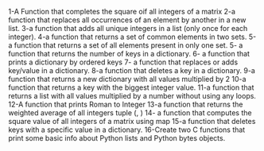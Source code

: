 1-A Function that completes the square oif all integers of a matrix
2-a function that replaces all occurrences of an element by another in a new list.
3-a function that adds all unique integers in a list (only once for each integer).
4-a function that returns a set of common elements in two sets.
5-a function that returns a set of all elements present in only one set.
5- a function that returns the number of keys in a dictionary.
6- a function that prints a dictionary by ordered keys
7- a function that replaces or adds key/value in a dictionary.
8-a function that deletes a key in a dictionary.
9-a function that returns a new dictionary with all values multiplied by 2
10-a function that returns a key with the biggest integer value.
11-a function that returns a list with all values multiplied by 
a number without using any loops.
12-A function that prints Roman to Integer
13-a function that returns the weighted average of 
all integers tuple (<score>, <weight>)
14- a function that computes the square value of all integers of a matrix using map
15-a function that deletes keys with a specific value in a dictionary.
16-Create two C functions that print some basic info about Python lists and Python bytes objects.

